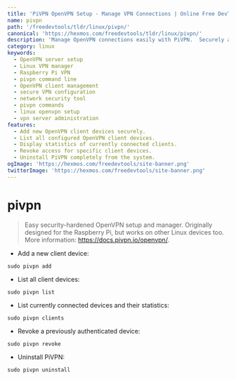 ```yaml
---
title: 'PiVPN OpenVPN Setup - Manage VPN Connections | Online Free DevTools by Hexmos'
name: pivpn
path: '/freedevtools/tldr/linux/pivpn/'
canonical: 'https://hexmos.com/freedevtools/tldr/linux/pivpn/'
description: 'Manage OpenVPN connections easily with PiVPN.  Securely add, list, and revoke client devices. Free online tool, no registration required.'
category: linux
keywords:
  - OpenVPN server setup
  - Linux VPN manager
  - Raspberry Pi VPN
  - pivpn command line
  - OpenVPN client management
  - secure VPN configuration
  - network security tool
  - pivpn commands
  - linux openvpn setup
  - vpn server administration
features:
  - Add new OpenVPN client devices securely.
  - List all configured OpenVPN client devices.
  - Display statistics of currently connected clients.
  - Revoke access for specific client devices.
  - Uninstall PiVPN completely from the system.
ogImage: 'https://hexmos.com/freedevtools/site-banner.png'
twitterImage: 'https://hexmos.com/freedevtools/site-banner.png'
---
```


# pivpn

> Easy security-hardened OpenVPN setup and manager.
> Originally designed for the Raspberry Pi, but works on other Linux devices too.
> More information: <https://docs.pivpn.io/openvpn/>.

- Add a new client device:

`sudo pivpn add`

- List all client devices:

`sudo pivpn list`

- List currently connected devices and their statistics:

`sudo pivpn clients`

- Revoke a previously authenticated device:

`sudo pivpn revoke`

- Uninstall PiVPN:

`sudo pivpn uninstall`
